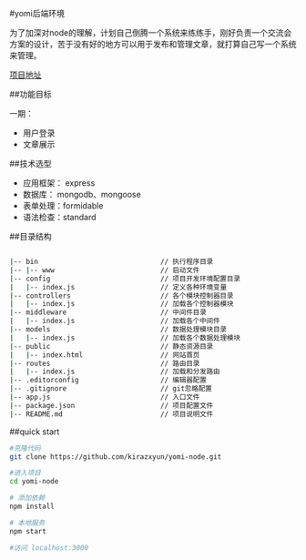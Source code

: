 #yomi后端环境

为了加深对node的理解，计划自己倒腾一个系统来练练手，刚好负责一个交流会方案的设计，苦于没有好的地方可以用于发布和管理文章，就打算自己写一个系统来管理。

 [项目地址](https://github.com/kirazxyun/yomi-node)  



##功能目标    

一期：

* 用户登录
* 文章展示




##技术选型   

* 应用框架： express
* 数据库： mongodb、mongoose
* 表单处理：formidable
* 语法检查：standard



##目录结构

``` bash

|-- bin                              // 执行程序目录
|-- |-- www                          // 启动文件
|-- config                           // 项目开发环境配置目录
|	|-- index.js                     // 定义各种环境变量
|-- controllers                      // 各个模块控制器目录
|   |-- index.js                     // 加载各个控制器模块
|-- middleware                       // 中间件目录
|   |-- index.js                     // 加载各个中间件
|-- models                           // 数据处理模块目录
|   |-- index.js                     // 加载各个数据处理模块
|-- public                           // 静态资源目录
|   |-- index.html                   // 网站首页
|-- routes                           // 路由目录
|   |-- index.js                     // 加载和分发路由
|-- .editorconfig                    // 编辑器配置
|-- .gitignore                       // git忽略配置
|-- app.js                           // 入口文件
|-- package.json                     // 项目配置文件
|-- README.md                        // 项目说明文件

```



##quick start

``` bash
#克隆代码
git clone https://github.com/kirazxyun/yomi-node.git

#进入项目
cd yomi-node

# 添加依赖
npm install

# 本地服务 
npm start

#访问 localhost:3000
```
